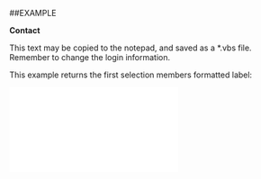 

##EXAMPLE

**Contact**

This text may be copied to the notepad, and saved as a *.vbs file. Remember to change the login information.



This example returns the first selection members formatted label:

![](../../Examples/vbs/SOSelectionMember.Contact.vbs.txt)





